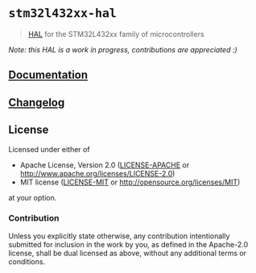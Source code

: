# `stm32l432xx-hal`

> [HAL] for the STM32L432xx family of microcontrollers

*Note: this HAL is a work in progress, contributions are appreciated :)*

[HAL]: https://crates.io/crates/embedded-hal

## [Documentation](https://docs.rs/stm32l432xx-hal/latest/stm32l432xx_hal/)

## [Changelog](https://github.com/mabezdev/stm32l432xx-hal/blob/master/CHANGELOG.md)

## License

Licensed under either of

- Apache License, Version 2.0 ([LICENSE-APACHE](LICENSE-APACHE) or
  http://www.apache.org/licenses/LICENSE-2.0)
- MIT license ([LICENSE-MIT](LICENSE-MIT) or http://opensource.org/licenses/MIT)

at your option.

### Contribution

Unless you explicitly state otherwise, any contribution intentionally submitted
for inclusion in the work by you, as defined in the Apache-2.0 license, shall be
dual licensed as above, without any additional terms or conditions.
